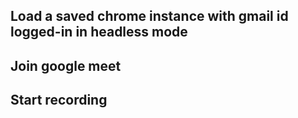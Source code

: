 ## Load a saved chrome instance with gmail id logged-in in headless mode 


## Join google meet 


## Start recording
